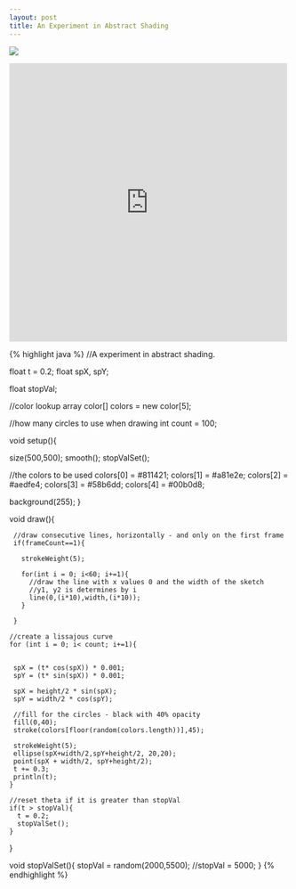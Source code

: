 ```yaml
---
layout: post
title: An Experiment in Abstract Shading
---
```


<p><img src="http://media.tumblr.com/tumblr_lgrquqrSCJ1qz4ztm.png" />
<div class='player'><iframe src="http://player.vimeo.com/video/20823299?portrait=0&amp;color=ffffff&amp;loop=1" width="500" height="500" frameborder="0"></iframe></div>
</p>&#13;

{% highlight java %}
//A experiment in abstract shading.

float t = 0.2;
float spX, spY;

float stopVal;

//color lookup array
color[] colors = new color[5];


//how many circles to use when drawing
int count = 100;

void setup(){
  
  size(500,500);
  smooth();
  stopValSet();

  //the colors to be used
  colors[0] = #811421;
  colors[1] = #a81e2e;
  colors[2] = #aedfe4;
  colors[3] = #58b6dd;
  colors[4] = #00b0d8;
  
  background(255);
}

void draw(){
  
     //draw consecutive lines, horizontally - and only on the first frame
     if(frameCount==1){
     
       strokeWeight(5);
     
       for(int i = 0; i<60; i+=1){
         //draw the line with x values 0 and the width of the sketch
         //y1, y2 is determines by i
         line(0,(i*10),width,(i*10));
       }
     
     }
    
    //create a lissajous curve
    for (int i = 0; i< count; i+=1){ 
     

     spX = (t* cos(spX)) * 0.001;
     spY = (t* sin(spX)) * 0.001;

     spX = height/2 * sin(spX);
     spY = width/2 * cos(spY);

     //fill for the circles - black with 40% opacity
     fill(0,40);
     stroke(colors[floor(random(colors.length))],45);

     strokeWeight(5);
     ellipse(spX+width/2,spY+height/2, 20,20);
     point(spX + width/2, spY+height/2);
     t += 0.3;
     println(t);  
    }

    //reset theta if it is greater than stopVal
    if(t > stopVal){
      t = 0.2;
      stopValSet();
    }  
    
    

}

void stopValSet(){
  stopVal = random(2000,5500);
  //stopVal = 5000;
}
{% endhighlight %}